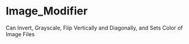 # Image_Modifier
Can Invert, Grayscale, Flip Vertically and Diagonally, and Sets Color of Image Files
